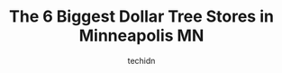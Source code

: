 ---
layout: ampstory
image: https://i0.wp.com/www.depkes.org/wp-content/uploads/2023/06/dollar-tree-0-in-minneapolis-mn-1685965383.jpeg?resize=640,853
author: techidn
featured: false
description: Discover the impressive array of Dollar Tree options in Minneapolis MN, where you can find 6 of the largest Dollar Tree establishments in the area. From renowned classics to hidden gems, Min
title: The 6 Biggest Dollar Tree Stores in Minneapolis MN
cover:
   title: The 6 Biggest Dollar Tree Stores in Minneapolis MN
   subtitle: Rickpate
   background: https://www.depkes.org/wp-content/uploads/2023/06/dollar-tree-0-in-minneapolis-mn-1685965383.jpeg

pages: 
 - layout: thirds
   top: <h1>#1 Dollar Tree</h1>
   bottom: "<p>They have everything that I need at a very reasonable price was able to get my Christmas stuff for decorations and they actually had some new items in there these tall ca</p>"
   background: https://www.depkes.org/wp-content/uploads/2023/06/dollar-tree-1-in-minneapolis-mn-1685965384.jpeg
   backgroundblur: true
 - layout: thirds
   top: <h1>#2 Dollar Tree</h1>
   bottom: "<p>4072 Lakeland Ave N, Robbinsdale, MN 55422, United States</p>"
   background: https://www.depkes.org/wp-content/uploads/2023/06/dollar-tree-2-in-minneapolis-mn-1685965384.jpeg
   cta:
      link: https://www.depkes.org/blog/the-6-biggest-dollar-tree-stores-in-minneapolis-mn/
      text: The 6 Biggest Dollar Tree Stores in Minneapolis MN
 - layout: thirds
   top: <h1>#3 Dollar Tree</h1>
   bottom: "<p>64 W 66th St Store #749, Richfield, MN 55423, United States</p>"
   background: https://www.depkes.org/wp-content/uploads/2023/06/dollar-tree-3-in-minneapolis-mn-1685965385.jpeg
   cta:
      link: https://www.depkes.org/blog/the-6-biggest-dollar-tree-stores-in-minneapolis-mn/
      text: The 6 Biggest Dollar Tree Stores in Minneapolis MN
 - layout: thirds
   top: <h1>#4 Dollar Tree</h1>
   bottom: "<p>2858 26th Ave S, Minneapolis, MN 55406, United States</p>"
   background: https://images.unsplash.com/photo-1552083974-186346191183?ixlib=rb-4.0.3&ixid=MnwxMjA3fDB8MHxwaG90by1wYWdlfHx8fGVufDB8fHx8&auto=format&fit=crop&w=640&h=853&q=80
   cta:
      link: https://www.depkes.org/blog/the-6-biggest-dollar-tree-stores-in-minneapolis-mn/
      text: The 6 Biggest Dollar Tree Stores in Minneapolis MN
 - layout: thirds
   top: <h1>#5 Dollar Tree</h1>
   bottom: "<p>775 53rd Ave NE, Fridley, MN 55421, United States</p>"
   background: https://images.unsplash.com/photo-1604871000636-074fa5117945?ixlib=rb-4.0.3&ixid=MnwxMjA3fDB8MHxwaG90by1wYWdlfHx8fGVufDB8fHx8&auto=format&fit=crop&w=640&h=853&q=80
   cta:
      link: https://www.depkes.org/blog/the-6-biggest-dollar-tree-stores-in-minneapolis-mn/
      text: The 6 Biggest Dollar Tree Stores in Minneapolis MN

 - layout: thirds
   middle: Continue reading...
   background: https://images.unsplash.com/photo-1533735380053-eb8d0759b24a?ixlib=rb-4.0.3&ixid=MnwxMjA3fDB8MHxwaG90by1wYWdlfHx8fGVufDB8fHx8&auto=format&fit=crop&w=640&h=853&q=80
   cta:
      link: https://www.depkes.org/blog/the-6-biggest-dollar-tree-stores-in-minneapolis-mn/
      text: The 6 Biggest Dollar Tree Stores in Minneapolis MN
      
---